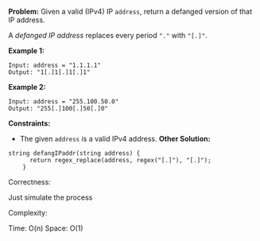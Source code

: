**Problem:**
Given a valid (IPv4) IP `address`, return a defanged version of that IP address.

A *defanged IP address* replaces every period `"."` with `"[.]"`.

 

**Example 1:**

```
Input: address = "1.1.1.1"
Output: "1[.]1[.]1[.]1"
```

**Example 2:**

```
Input: address = "255.100.50.0"
Output: "255[.]100[.]50[.]0"
```

 

**Constraints:**

- The given `address` is a valid IPv4 address.
**Other Solution:**
```
string defangIPaddr(string address) {
      return regex_replace(address, regex("[.]"), "[.]");
    }
```
Correctness:

Just simulate the process

Complexity:

Time: O(n)
Space: O(1)